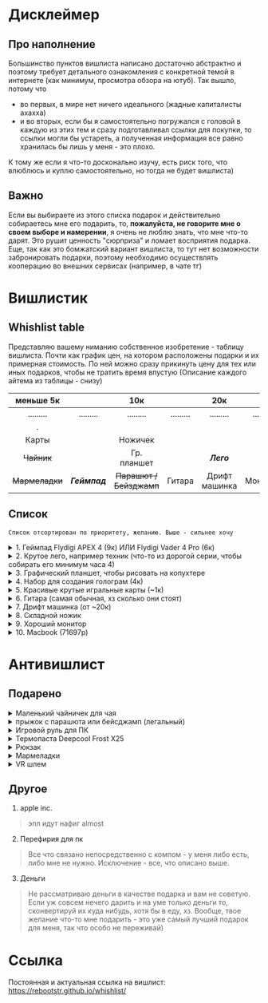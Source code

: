 # Дисклеймер
## Про наполнение
Большинство пунктов вишлиста написано достаточно абстрактно и поэтому требует детального ознакомления с конкретной темой в интернете (как минимум, просмотра обзора на ютуб). Так вышло, потому что
* во первых, в мире нет ничего идеального (жадные капиталисты ахахха)
* и во вторых, если бы я самостоятельно погружался с головой в каждую из этих тем и сразу подготавливал ссылки для покупки, то ссылки могли бы устареть, а полученная информация все равно хранилась бы лишь у меня - это плохо.

К тому же если я что-то досконально изучу, есть риск того, что влюблюсь и куплю самостоятельно, но тогда не будет вишлиста)

## Важно
Если вы выбираете из этого списка подарок и действительно собираетесь мне его подарить, то, **пожалуйста, не говорите мне о своем выборе и намерении**, я очень не люблю знать, что мне что-то дарят. Это рушит ценность "сюрприза" и ломает восприятия подарка.
Еще, так как это бомжатский вариант вишлиста, то тут нет возможности забронировать подарки, поэтому необходимо осуществлять кооперацию во внешних сервисах (например, в чате тг) 


# Вишлистик

## Whishlist table

Представляю вашему ниманию собственное изобретение - таблицу вишлиста. Почти как график цен, на котором расположены подарки и их примерная стоимость. По ней можно сразу прикинуть цену для тех или иных подарков, чтобы не тратить время впустую (Описание каждого айтема из таблицы - снизу)

|     меньше 5к    |           |         10к         |            |      20к      |               |    30к    |           |    40к    |           |    50к    |           |     60к    |         |     70к    |
|:---------:|:---------:|:-------------------:|:----------:|:-------------:|:-------------:|:---------:|:---------:|:---------:|:---------:|:---------:|:---------:|:----------:|:----------:|:----------:|
| ......... | ......... |      .........      |  ......... |   .........   |   .........   | ......... | ......... | ......... | ......... | ......... | ......... |  ......... |  ......... |  ......... |
|   .       |           |                 |            |               |               |           |           |           |           |           |           |            |            |            |
|     Карты      |           |       Ножичек      |            |               |               |           |           |           |           |           |           |            |            |            |
|  ~~Чайник~~ |           |     Гр. планшет     |      |      ***Лего***     |               |           |           |           |           | ~~Игровой руль~~ |           |            |            |            |
|   ~~Мармеладки~~   |  ***Геймпад***  | ~~Парашют / Бейзджамп~~ | Гитара | Дрифт машинка | Монитор |  |           |           |           |  ~~VR шлем~~ |           |           |            |     макбук       |

## Список
`Список отсортирован по приоритету, желанию. Выше - сильнее хочу`

<details>
	<summary>1. Геймпад Flydigi APEX 4 (9к) ИЛИ Flydigi Vader 4 Pro (6к)</summary>
	
> Периодически играю на геймпаде в игрушки и хочу делать это с максимальным комфортом. Судя по обзорам, эти геймпады нереально круты и даже лучше оригинального xbox, поэтому однозначно хочу один из них. Разница между дорогим и дешевым, конечно же есть) Выбор зависит от твоего кошелька и желания порадовать (больше эстетического удовольствия я получу от дорогого) 

>Купить можно на озоне:

> - [Flydigi APEX 4](https://www.ozon.ru/product/flydigi-apex-4-besprovodnoy-krossplatformennyy-geympad-pc-android-ios-switch-1443872702/)

> - [Flydigi Vader 4 Pro](https://www.ozon.ru/product/flydigi-vader-4-pro-besprovodnoy-krossplatformennyy-geympad-pc-android-ios-nintendo-switch-1667001350/)	
</details>

<details>
	<summary>2. Крутое лего, например техник (что-то из дорогой серии, чтобы собирать его минимум часа 4)</summary>
	
> Очень редко собирал полноценные лего наборы и никогда - дорогие. В детстве игрался лишь с кусками из разобранных. Коллекционировать лего не хочу - некуда складировать. Хочется не обязательно что-то большое, главное сложное и интересное для сборки
</details>

<details>
	<summary>3. Графический планшет, чтобы рисовать на копухтере</summary>
	
> Не то чтобы я прям рисовач, но иногда хочется красоты натворить, а мышкой это делать не очень. Да и банально в фотошопе, наверное, было бы удобно работать ручкой
</details>

<details>
	<summary>4. Набор для создания голограм (4к)</summary>

[Купить набор](https://физикаотпобединского.рф/fizicheskie_konstruktory/hologram/)

[Купить доп. картриджи](https://xn--80acgdejgbepf9aiagbh6bl7a.xn--p1ai/fizicheskie_konstruktory/hologram_plates/)
	
> Если вы не знали, я - человек науки :D Хочу попробовать создать голограмки с помощью набора для создания голограм от побединского. Сам процесс создания похож на проявление фотографий из пленки, как старые добрые советские времена, что довольно интересно и сложно. А раз сложно, значит 100% что-то пойдет не так. А значит вместе с набором, нужны будут еще и запасные картриджи)

> Внимание! Картриджи нужно держать в холодильнике, поэтому если уж ты и решился мне это подарить, то храни подарочек правильно, спасибо)
</details>

<details>
	<summary>5. Красивые крутые игральные карты (~1к)</summary>
	
> Понятия не имею нафига они мне, но когда есть своя крутая игральная колода карт это круто
</details>

<details>
	<summary>6. Гитара (самая обычная, хз сколько они стоят)</summary>
	
> Я не умею играть на гитаре, и никогда не умел. Но очень хотел бы научиться как минимум зажимать парочку аккордов, чтобы играть простые душевные песенки по типу "сектор газа"
</details>

<details>
	<summary>7. Дрифт машинка (от ~20к)</summary>
	
> Вкатываться в полноценное хобби - лень, но на видосиках это выглядит круто, поэтому хочется что-то нормальное, но для начинающих, без заебов
</details>

<details>
	<summary>8. Складной ножик</summary>
	
> Ну какой уважаемый мужчина не хочет себе складной ножичек? Правильно, нет таких, все хотят. Вот и я хочу. Но есть ньюанс - я уже взрослый дядя, поэтому нужен качественный ножичек с СЕРТИФИКАТОМ, который РАЗРЕШЕН в РФ (разрешен = не относится к холодному оружию)
</details>

<details>
	<summary>9. Хороший монитор</summary>
	
> Уже несколько нет для работы использую сразу 2 монитора: один обычный, второй вертикальный. Такое расположение мониторов мне нравится, но вертикальный монитор очень старый, с низким разрешением и так далее (покупал его на авито). Рассматриваю 2 варианта подарочного монитора - либо 2к 27 дюймов, чтобы заменить вертикальностоящий, либо 4к 32 дюйма 144+ Гц чтобы заменить основной (но тогда нужно внимательнее смотреть на качество моника, потому что в основной моник я буду смотреть 24/7 всю жизнь)
</details>

<details>
	<summary>10.  Macbook (71697р)</summary>
	
> Иногда хочется отойти (отъехать) куда нибудь подальше от компа и розетки, но при этом иметь возможность работать (не только по работе, но еще и для себя). Для этого нужен ноут, но есть одно но. Ноутбуки на Windows обычно большие И невероятно быстро садятся, в отличии от чертовых макбуков(
> 
> Вывод: хочу самый базовый макбук на M процессоре, потому что они долго держат заряд (пример: Macbook Air M1, который с учетом баллов мегамаркета и промокодов 30.03.2024 можно было купить за 71697 рублей)
</details>

# Антивишлист
## Подарено


<details>
	<summary> Маленький чайничек для чая</summary>
	
Даритель:  Э****
>  Хотелось бы перестать заваривать одноразовые чаи и делать нормальные. А еще в идеале уметь делать прям крутые чаи, с фруктиками ягодками и так далее, чтобы как в рестиках, чтобы прям невероятный чай был 
</details>

<details>
	<summary> прыжок с парашюта или бейсджамп (легальный)</summary>
	
Даритель:  К****
>  Хз че тут добавить, хочу проверить себя на смелость и ощутить полет. В целом высоту люблю...
</details>

<details>
	<summary> Игровой руль для ПК</summary>
	
Даритель: myself
>  Иногда хочется зайти в гонку и погонять на руле. В качестве подарка с удовольствием приму шестереночный руль - это самый дешевый тип рулей из серии "адекватно") Если бы я покупал руль сам себе, то взял бы, естесственно, что-то гораздо круче (moza r5 bundle за 50к), потому что кода на кону собственные средства, хочется получить максимум. 
> p.s. moza r5 это самый дешевый руль из серии "великолепно" - бесшумный, с кучей наворотов, на магнитах, последние технологии в индустрии игровых рулей, аж слюни текут аххаха
</details>

<details>
	<summary> Термопаста Deepcool Frost X25</summary>
	
Даритель:  Д*\*\*
>  Комментировать нечего, это пасхалка
</details>

<details>
	<summary> Рюкзак</summary>

Даритель:  Р****\*
>  Крутой и вместительный и удобный и красивый и качественный рюкзачок (надеюсь) на замену моему старому. Чтобы и в путешествия брать и за продуктами в магазик ходить
</details>

<details>
	<summary> Мармеладки</summary>

Даритель:  Р****\*
>  Есть такие прикольные магазинчики с оромным выбором мармеладок, шокололадок, и всякого такого разгого с самыми разныеми вкусами и наполнениями. Они специально сделаны для того, чтобы собирать очень вкусные и разнообразные подарки. Я бы хотел получить такой наборчик, в котором по возможности много разных штук. (напоминаю, у меня аллергия на орешки)
</details>

<details>
	<summary> VR шлем</summary>
	
Даритель: сам себе
> не удержался и купил хехехе
</details>

## Другое

1. apple inc.
> эпл идут нафиг almost

2. Перефирия для пк
> Все что связано непосредственно с компом - у меня либо есть, либо мне не нужно. Исключение - все, что описано выше.

3. Деньги
> Не рассматриваю деньги в качестве подарка и вам не советую. Если уж совсем нечего дарить и на уме только деньги то, сконвертируй их куда нибудь, хотя бы в еду, хз. Вообще, твое желание что-то мне подарить - это уже самый лучший подарок для меня, так что особо не переживай)

# Ссылка
Постоянная и актуальная ссылка на вишлист: https://rebootstr.github.io/whishlist/ 